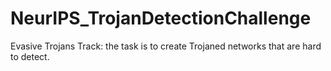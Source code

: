 # NeurIPS_TrojanDetectionChallenge
Evasive Trojans Track: the task is to create Trojaned networks that are hard to detect.
